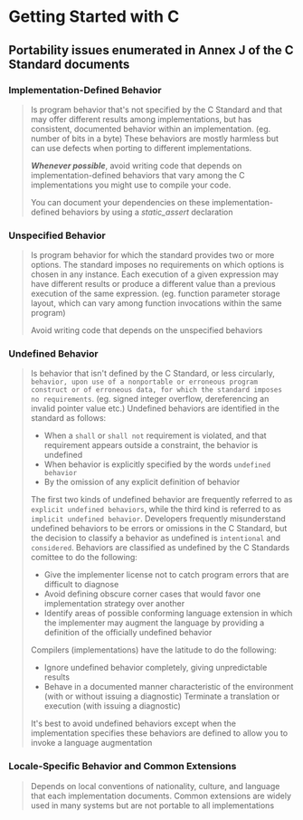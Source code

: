 # Getting Started with C

## Portability issues enumerated in Annex J of the C Standard documents

### Implementation-Defined Behavior

> Is program behavior that's not specified by the C Standard and that may offer different results among implementations, but has consistent, documented behavior within an implementation. (eg. number of bits in a byte)
> These behaviors are mostly harmless but can use defects when porting to different implementations.
>
> ***Whenever possible***, avoid writing code that depends on implementation-defined behaviors that vary among the C implementations you might use to compile your code.
>
> You can document your dependencies on these implementation-defined behaviors by using a *static_assert* declaration

### Unspecified Behavior

> Is program behavior for which the standard provides two or more options. The standard imposes no requirements on which options is chosen in any instance. Each execution of a given expression may have different results or produce a different value than a previous execution of the same expression. (eg. function parameter storage layout, which can vary among function invocations within the same program)
>
> Avoid writing code that depends on the unspecified behaviors

### Undefined Behavior

> Is behavior that isn't defined by the C Standard, or less circularly, `behavior, upon use of a nonportable or erroneous program construct or of erroneous data, for which the standard imposes no requirements`. (eg. signed integer overflow, dereferencing an invalid pointer value etc.)
> Undefined behaviors are identified in the standard as follows:
>
> - When a `shall` or `shall not` requirement is violated, and that requirement appears outside a constraint, the behavior is undefined
> - When behavior is explicitly specified by the words `undefined behavior`
> - By the omission of any explicit definition of behavior
>
> The first two kinds of undefined behavior are frequently referred to as `explicit undefined behaviors`, while the third kind is referred to as `implicit undefined behavior`.
> Developers frequently misunderstand undefined behaviors to be errors or omissions in the C Standard, but the decision to classify a behavior as undefined is `intentional` and `considered`. Behaviors are classified as undefined by the C Standards comittee to do the following:
>
> - Give the implementer license not to catch program errors that are difficult to diagnose
> - Avoid defining obscure corner cases that would favor one implementation strategy over another
> - Identify areas of possible conforming language extension in which the implementer may augment the language by providing a definition of the officially undefined behavior
>
> Compilers (implementations) have the latitude to do the following:
>
> - Ignore undefined behavior completely, giving unpredictable results
> - Behave in a documented manner characteristic of the environment (with or without issuing a diagnostic)
> Terminate a translation or execution (with issuing a diagnostic)
>
> It's best to avoid undefined behaviors except when the implementation specifies these behaviors are defined to allow you to invoke a language augmentation

### Locale-Specific Behavior and Common Extensions

> Depends on local conventions of nationality, culture, and language that each implementation documents. Common extensions are widely used in many systems but are not portable to all implementations
